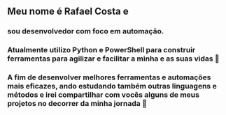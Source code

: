 ## Meu nome é Rafael Costa e
### sou desenvolvedor com foco em automação. 

### Atualmente utilizo Python e PowerShell para construir ferramentas para agilizar e facilitar a minha e as suas vidas 🙌

### A fim de desenvolver melhores ferramentas e automações mais eficazes, ando estudando também outras linguagens e métodos e irei compartilhar com vocês alguns de meus projetos no decorrer da minha jornada :wave:

